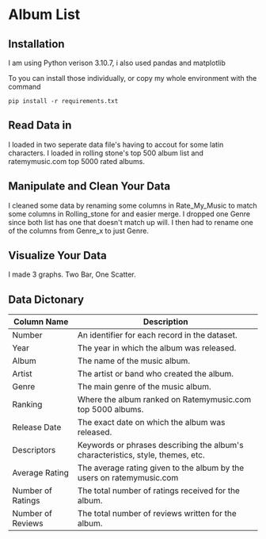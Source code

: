 # Album List

## Installation
I am using Python verison 3.10.7,
i also used pandas and matplotlib

To you can install those individually, or copy my whole environment with the command  
```
pip install -r requirements.txt
```
## Read Data in
 I loaded in two seperate data file's having to accout for some latin characters. I loaded in rolling stone's top 500 album list and ratemymusic.com top 5000 rated albums. 
## Manipulate and Clean Your Data
I cleaned some data by renaming some columns in Rate_My_Music to match some columns in Rolling_stone for and easier merge. I dropped one Genre since both list has one that doesn't match up will. I then had to rename one of the columns from Genre_x to just Genre. 
## Visualize Your Data
I made 3 graphs. Two Bar, One Scatter.


## Data Dictonary

Column Name       | Description
------------------|--------------------------------------------------------------------------------------------------------
Number            | An identifier for each record in the dataset.
Year              | The year in which the album was released.
Album             | The name of the music album.
Artist            | The artist or band who created the album.
Genre             | The main genre of the music album.
Ranking           | Where the album ranked on Ratemymusic.com top 5000 albums.
Release Date      | The exact date on which the album was released.
Descriptors       | Keywords or phrases describing the album's characteristics, style, themes, etc.
Average Rating    | The average rating given to the album by the users on ratemymusic.com
Number of Ratings | The total number of ratings received for the album.
Number of Reviews | The total number of reviews written for the album.
